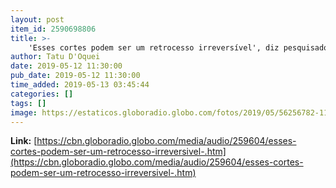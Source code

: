 ```yaml
---
layout: post
item_id: 2590698806
title: >-
    'Esses cortes podem ser um retrocesso irreversível', diz pesquisadora sobre cortes na Capes
author: Tatu D'Oquei
date: 2019-05-12 11:30:00
pub_date: 2019-05-12 11:30:00
time_added: 2019-05-13 03:45:44
categories: []
tags: []
image: https://estaticos.globoradio.globo.com/fotos/2019/05/56256782-1132-46b4-b255-dec71260f2fc.JPG.640x360_q75_box-0%2C306%2C3264%2C2142_crop_detail.jpg
---
```


**Link:** [https://cbn.globoradio.globo.com/media/audio/259604/esses-cortes-podem-ser-um-retrocesso-irreversivel-.htm](https://cbn.globoradio.globo.com/media/audio/259604/esses-cortes-podem-ser-um-retrocesso-irreversivel-.htm)


